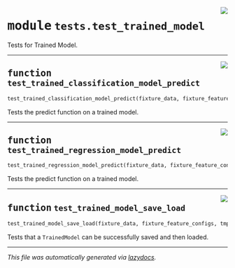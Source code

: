 <!-- markdownlint-disable -->

<a href="https://github.com/SOTAI-Labs/sotai/tree/main/tests/test_trained_model.py#L0"><img align="right" style="float:right;" src="https://img.shields.io/badge/-source-cccccc?style=flat-square"></a>

# <kbd>module</kbd> `tests.test_trained_model`
Tests for Trained Model. 


---

<a href="https://github.com/SOTAI-Labs/sotai/tree/main/tests/test_trained_model.py#L10"><img align="right" style="float:right;" src="https://img.shields.io/badge/-source-cccccc?style=flat-square"></a>

## <kbd>function</kbd> `test_trained_classification_model_predict`

```python
test_trained_classification_model_predict(fixture_data, fixture_feature_configs)
```

Tests the predict function on a trained model. 


---

<a href="https://github.com/SOTAI-Labs/sotai/tree/main/tests/test_trained_model.py#L22"><img align="right" style="float:right;" src="https://img.shields.io/badge/-source-cccccc?style=flat-square"></a>

## <kbd>function</kbd> `test_trained_regression_model_predict`

```python
test_trained_regression_model_predict(fixture_data, fixture_feature_configs)
```

Tests the predict function on a trained model. 


---

<a href="https://github.com/SOTAI-Labs/sotai/tree/main/tests/test_trained_model.py#L32"><img align="right" style="float:right;" src="https://img.shields.io/badge/-source-cccccc?style=flat-square"></a>

## <kbd>function</kbd> `test_trained_model_save_load`

```python
test_trained_model_save_load(fixture_data, fixture_feature_configs, tmp_path)
```

Tests that a `TrainedModel` can be successfully saved and then loaded. 




---

_This file was automatically generated via [lazydocs](https://github.com/ml-tooling/lazydocs)._
